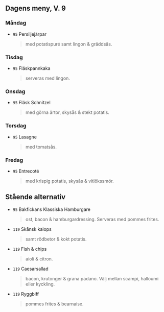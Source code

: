 ## Dagens meny, V. 9

### Måndag

* `95` Persiljejärpar
  > med potatispuré samt lingon & gräddsås.

### Tisdag

* `95` Fläskpannkaka
  > serveras med lingon.

### Onsdag

* `95` Fläsk Schnitzel 
  > med görna ärtor, skysås & stekt potatis.

### Torsdag

* `95` Lasagne 
  > med tomatsås.

### Fredag

* `95` Entrecoté 
  > med krispig potatis, skysås & vitlökssmör.


## Stående alternativ

* `95` Bakfickans Klassiska Hamburgare
  > ost, bacon & hamburgardressing. Serveras med pommes frites.

* `119` Skånsk kalops
  > samt rödbetor & kokt potatis.

* `119` Fish & chips 
  > aioli & citron.

* `119` Caesarsallad
  > bacon, krutonger & grana padano. Välj mellan scampi, halloumi eller kyckling.
  
* `119` Ryggbiff 
  > pommes frites & bearnaise.

